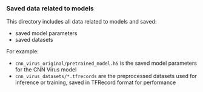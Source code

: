 ### Saved data related to models

This directory includes all data related to models and saved:
- saved model parameters
- saved datasets

For example:
- `cnn_virus_original/pretrained_model.h5` is the saved model parameters for the CNN Virus model
- `cnn_virus_datasets/*.tfrecords` are the preprocessed datasets used for inference or training, saved in TFRecord format for performance

